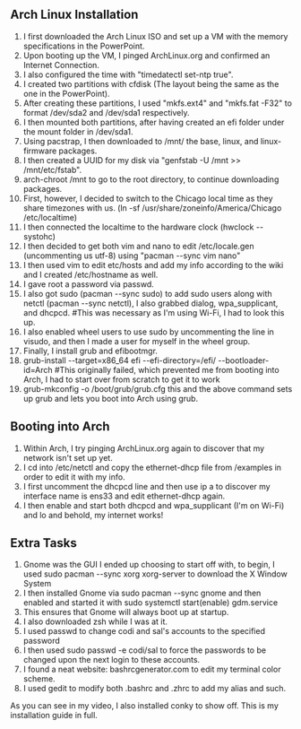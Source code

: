 <h2> Arch Linux Installation </h2>
<ol>
  <li>I first downloaded the Arch Linux ISO and set up a VM with the memory specifications in the PowerPoint.</li>
  <li>Upon booting up the VM, I pinged ArchLinux.org and confirmed an Internet Connection.</li>
  <li>I also configured the time with "timedatectl set-ntp true".</li>
  <li>I created two partitions with cfdisk (The layout being the same as the one in the PowerPoint).</li>
  <li>After creating these partitions, I used "mkfs.ext4" and "mkfs.fat -F32" to format /dev/sda2 and /dev/sda1 respectively.</li>
  <li>I then mounted both partitions, after having created an efi folder under the mount folder in /dev/sda1.</li>
  <li>Using pacstrap, I then downloaded to /mnt/ the base, linux, and linux-firmware packages.</li>
  <li>I then created a UUID for my disk via "genfstab -U /mnt >> /mnt/etc/fstab".</li>
  <li>arch-chroot /mnt to go to the root directory, to continue downloading packages.</li>
  <li>First, however, I decided to switch to the Chicago local time as they share timezones with us. (ln -sf /usr/share/zoneinfo/America/Chicago /etc/localtime)</li>
  <li>I then connected the localtime to the hardware clock (hwclock --systohc)</li>
  <li>I then decided to get both vim and nano to edit /etc/locale.gen (uncommenting us utf-8) using "pacman --sync vim nano"</li>
  <li>I then used vim to edit etc/hosts and add my info according to the wiki and I created /etc/hostname as well.</li>
  <li>I gave root a password via passwd.</li>
  <li>I also got sudo (pacman --sync sudo) to add sudo users along with netctl (pacman --sync netctl), I also grabbed dialog, wpa_supplicant, and dhcpcd. #This was necessary as I'm using Wi-Fi, I had to look this up.</li> 
  <li>I also enabled wheel users to use sudo by uncommenting the line in visudo, and then I made a user for myself in the wheel group.</li>
  <li>Finally, I install grub and efibootmgr.</li>
  <li>grub-install --target=x86_64 efi --efi-directory=/efi/ --bootloader-id=Arch #This originally failed, which prevented me from booting into Arch, I had to start over from scratch to get it to work</li>
  <li>grub-mkconfig -o /boot/grub/grub.cfg this and the above command sets up grub and lets you boot into Arch using grub.</li>
</ol>

<h2>Booting into Arch</h2>
<ol>
  <li>Within Arch, I try pinging ArchLinux.org again to discover that my network isn't set up yet.</li>
  <li>I cd into /etc/netctl and copy the ethernet-dhcp file from /examples in order to edit it with my info.</li>
  <li>I first uncomment the dhcpcd line and then use ip a to discover my interface name is ens33 and edit ethernet-dhcp again.</li>
  <li>I then enable and start both dhcpcd and wpa_supplicant (I'm on Wi-Fi) and lo and behold, my internet works!</li>
</ol>
  
<h2>Extra Tasks</h2>
<ol>
  <li>Gnome was the GUI I ended up choosing to start off with, to begin, I used sudo pacman --sync xorg xorg-server to download the X Window System</li>
  <li>I then installed Gnome via sudo pacman --sync gnome and then enabled and started it with sudo systemctl start(enable) gdm.service</li>
  <li>This ensures that Gnome will always boot up at startup.</li>
  <li>I also downloaded zsh while I was at it.</li>
  <li>I used passwd to change codi and sal's accounts to the specified password</li>
  <li>I then used sudo passwd -e codi/sal to force the passwords to be changed upon the next login to these accounts.</li>
  <li>I found a neat website: bashrcgenerator.com to edit my terminal color scheme.</li>
  <li>I used gedit to modify both .bashrc and .zhrc to add my alias and such.</li>
</ol>

As you can see in my video, I also installed conky to show off. This is my installation guide in full. 

